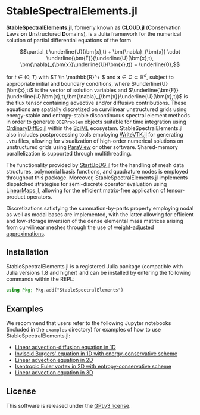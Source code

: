 # StableSpectralElements.jl

[**StableSpectralElements.jl**](https://github.com/tristanmontoya/StableSpectralElements.jl), formerly known as **CLOUD.jl** (**C**onservation **L**aws **o**n **U**nstructured **D**omains), is a Julia framework for the numerical solution of partial differential equations of the form
```math
\partial_t \underline{U}(\bm{x},t) + \bm{\nabla}_{\bm{x}} \cdot \underline{\bm{F}}(\underline{U}(\bm{x},t), \bm{\nabla}_{\bm{x}}\underline{U}(\bm{x},t)) = \underline{0},
```
for $t \in (0,T)$ with $T \in \mathbb{R}^+ $ and $\bm{x} \in \Omega \subset \mathbb{R}^d$, subject to appropriate initial and boundary conditions, where $\underline{U}(\bm{x},t)$ is the vector of solution variables and $\underline{\bm{F}}(\underline{U}(\bm{x},t),\bm{\nabla}_{\bm{x}}\underline{U}(\bm{x},t))$ is the flux tensor containing advective and/or diffusive contributions. 
These equations are spatially discretized on curvilinear unstructured grids using energy-stable and entropy-stable discontinuous spectral element methods in order to generate `ODEProblem` objects suitable for time integration using [OrdinaryDiffEq.jl](https://github.com/SciML/OrdinaryDiffEq.jl) within the [SciML](https://sciml.ai/) ecosystem. StableSpectralElements.jl also includes postprocessing tools employing [WriteVTK.jl](https://github.com/jipolanco/WriteVTK.jl) for generating `.vtu` files, allowing for visualization of high-order numerical solutions on unstructured grids using [ParaView](https://www.paraview.org/) or other software. Shared-memory parallelization is supported through multithreading.

The functionality provided by [StartUpDG.jl](https://github.com/jlchan/StartUpDG.jl) for the handling of mesh data structures, polynomial basis functions, and quadrature nodes is employed throughout this package. Moreover, StableSpectralElements.jl implements dispatched strategies for semi-discrete operator evaluation using [LinearMaps.jl](https://github.com/JuliaLinearAlgebra/LinearMaps.jl), allowing for the efficient matrix-free application of tensor-product operators.

Discretizations satisfying the summation-by-parts property employing nodal as well as modal bases are implemented, with the latter allowing for efficient and low-storage inversion of the dense elemental mass matrices arising from curvilinear meshes through the use of [weight-adjusted approximations](https://arxiv.org/abs/1608.03836). 

## Installation

StableSpectralElements.jl is a registered Julia package (compatible with Julia versions 1.8 and higher) and can be installed by entering the following commands within the REPL:
```julia
using Pkg; Pkg.add("StableSpectralElements")
```

## Examples

We recommend that users refer to the following Jupyter notebooks (included in the `examples` directory) for examples of how to use StableSpectralElements.jl:
* [Linear advection-diffusion equation in 1D](https://github.com/tristanmontoya/StableSpectralElements.jl/tree/main/examples/advection_diffusion_1d.ipynb)
* [Inviscid Burgers' equation in 1D with energy-conservative scheme](https://github.com/tristanmontoya/StableSpectralElements.jl/tree/main/examples/burgers_1d.ipynb)
* [Linear advection equation in 2D](https://github.com/tristanmontoya/StableSpectralElements.jl/tree/main/examples/advection_2d.ipynb)
* [Isentropic Euler vortex in 2D with entropy-conservative scheme](https://github.com/tristanmontoya/StableSpectralElements.jl/tree/main/examples/euler_vortex_2d.ipynb)
* [Linear advection equation in 3D](https://github.com/tristanmontoya/StableSpectralElements.jl/tree/main/examples/advection_3d.ipynb)

## License
This software is released under the [GPLv3 license](https://www.gnu.org/licenses/gpl-3.0.en.html).